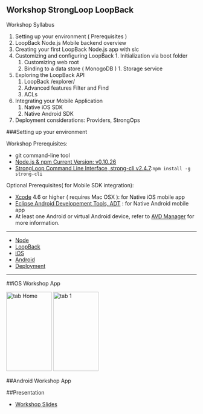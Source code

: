 Workshop StrongLoop LoopBack
---

Workshop Syllabus

1. Setting up your environment ( Prerequisites )
1. LoopBack Node.js Mobile backend overview
1. Creating your first LoopBack Node.js app with slc
  1. Customizing and configuring LoopBack
    1. Initialization via boot folder
	  1. Customizing web root
	  1. Binding to a data store ( MonogoDB )
    1. Storage service
1. Exploring the LoopBack API
	1. LoopBack /explorer/
	1. Advanced features Filter and Find
	1. ACLs
1. Integrating your Mobile Application
	1. Native iOS SDK
	1. Native Android SDK
1. Deployment considerations: Providers, StrongOps


###Setting up your environment

Workshop Prerequisites:

- git command-line tool
- [Node.js & npm Current Version: v0.10.26 ](http://nodejs.org/)
- [StrongLoop Command Line Interface, strong-cli v2.4.7](https://www.npmjs.org/package/strong-cli):```npm install -g strong-cli```

Optional Prerequisites( for Mobile SDK integration):

- [Xcode](https://developer.apple.com/) 4.6 or higher ( requires Mac OSX ): for Native iOS mobile app
- [Eclipse Android Developement Tools, ADT](http://developer.android.com/sdk/index.html) : for Native Android mobile app
- At least one Android or virtual Android device, refer to [AVD Manager](http://developer.android.com/tools/help/avd-manager.html) for more information.

---

- [Node](NODE.md)
- [LoopBack](LOOPBACK.md)
- [iOS](IOS.md)
- [Android](ANDROID.md)
- [Deployment](DEPLOY.md)

---

##iOS Workshop App

<img src="https://raw.github.com/mschmulen/workshop-strongloop-loopback/master/screenshots/workshop-app-ios-01.png" alt="tab Home" height="209" width="120">
<img src="https://raw.github.com/mschmulen/workshop-strongloop-loopback/master/screenshots/workshop-app-ios-02.png" alt="tab 1" height="209" width="120">

##Android Workshop App


##Presentation

- [Workshop Slides](presentation/workshop/index.html)


